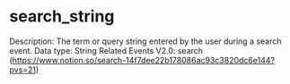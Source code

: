 # search_string

Description: The term or query string entered by the user during a search event.
Data type: String
Related Events V2.0: search (https://www.notion.so/search-14f7dee22b178086ac93c3820dc6e144?pvs=21)